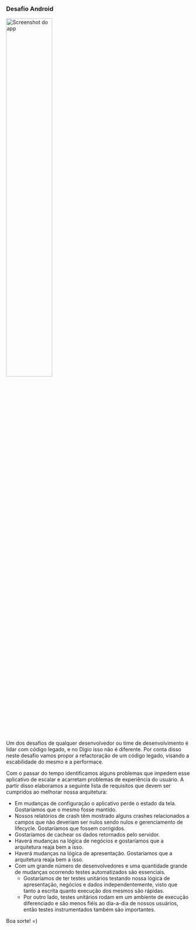### Desafio Android

<img src="https://bitbucket.org/dgdevteste/androidtest/raw/b8e8a0bc1ed2995346a26675250c370982c0235a/image/screenshot.png" width="50%" alt="Screenshot do app"/>

Um dos desafios de qualquer desenvolvedor ou time de desenvolvimento é lidar com código legado, e no Digio isso não é 
diferente. Por conta disso neste desafio vamos propor a refactoração de um código legado, visando a escabilidade do mesmo
e a performace.

Com o passar do tempo identificamos alguns problemas que impedem esse aplicativo de escalar e acarretam problemas de 
experiência do usuário. A partir disso elaboramos a seguinte lista de requisitos que devem ser cumpridos ao melhorar 
nossa arquitetura:

 - Em mudanças de configuração o aplicativo perde o estado da tela. Gostaríamos que o mesmo fosse mantido.
 - Nossos relatórios de crash têm mostrado alguns crashes relacionados a campos que não deveriam ser nulos sendo nulos 
   e gerenciamento de lifecycle. Gostaríamos que fossem corrigidos.
 - Gostaríamos de cachear os dados retornados pelo servidor.
 - Haverá mudanças na lógica de negócios e gostaríamos que a arquitetura reaja bem a isso.
 - Haverá mudanças na lógica de apresentação. Gostaríamos que a arquitetura reaja bem a isso.
 - Com um grande número de desenvolvedores e uma quantidade grande de mudanças ocorrendo testes automatizados são 
   essenciais.
   - Gostaríamos de ter testes unitários testando nossa lógica de apresentação, negócios e dados independentemente, 
     visto que tanto a escrita quanto execução dos mesmos são rápidas.
   - Por outro lado, testes unitários rodam em um ambiente de execução diferenciado e são menos fiéis ao dia-a-dia de 
     nossos usuários, então testes instrumentados também são importantes.

Boa sorte! =)